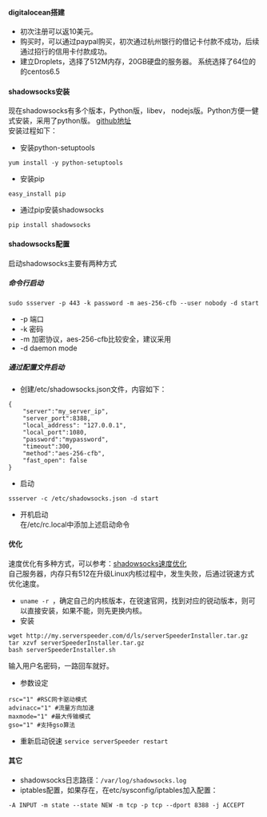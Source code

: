 
#### digitalocean搭建    
+ 初次注册可以返10美元。
+ 购买时，可以通过paypal购买，初次通过杭州银行的借记卡付款不成功，后续通过招行的信用卡付款成功。  
+ 建立Droplets，选择了512M内存，20GB硬盘的服务器。 系统选择了64位的的centos6.5    

#### shadowsocks安装  
现在shadowsocks有多个版本，Python版，libev， nodejs版。Python方便一健式安装，采用了python版。    [github地址](https://github.com/shadowsocks/shadowsocks)    
安装过程如下：
  
*  安装python-setuptools    

```  
yum install -y python-setuptools    
```  

*  安装pip  
  
```  
easy_install pip  
```  
*  通过pip安装shadowsocks  
    
```  
pip install shadowsocks  
```    

####  shadowsocks配置  
启动shadowsocks主要有两种方式  
  
#####  命令行启动    

```
sudo ssserver -p 443 -k password -m aes-256-cfb --user nobody -d start 
```     
 +  -p 端口  
 +  -k 密码    
 + -m 加密协议，aes-256-cfb比较安全，建议采用
 + -d  daemon mode   
  
##### 通过配置文件启动    

+ 创建/etc/shadowsocks.json文件，内容如下：    

```  
{
    "server":"my_server_ip",
    "server_port":8388,
    "local_address": "127.0.0.1",
    "local_port":1080,
    "password":"mypassword",
    "timeout":300,
    "method":"aes-256-cfb",
    "fast_open": false
}  
```    
+ 启动    
  
```    
ssserver -c /etc/shadowsocks.json -d start  
```    
+ 开机启动  
在/etc/rc.local中添加上述启动命令  

#### 优化  
速度优化有多种方式，可以参考：[shadowsocks速度优化](http://wuchong.me/blog/2015/02/02/shadowsocks-install-and-optimize/)  
自己服务器，内存只有512在升级Linux内核过程中，发生失败，后通过锐速方式优化速度。    

+  `uname -r `，确定自己的内核版本，在锐速官网，找到对应的锐动版本，则可以直接安装，如果不能，则先更换内核。  
+  安装    
  
```  
wget http://my.serverspeeder.com/d/ls/serverSpeederInstaller.tar.gz
tar xzvf serverSpeederInstaller.tar.gz
bash serverSpeederInstaller.sh  
```  
输入用户名密码，一路回车就好。  

+ 参数设定  

```  
rsc="1" #RSC网卡驱动模式  
advinacc="1" #流量方向加速  
maxmode="1" #最大传输模式  
gso="1" #支持gso算法  
```  

+ 重新启动锐速  `service serverSpeeder restart`


#### 其它  
+ shadowsocks日志路径：`/var/log/shadowsocks.log`  
+ iptables配置，如果存在，在etc/sysconfig/iptables加入配置：    

```  
-A INPUT -m state --state NEW -m tcp -p tcp --dport 8388 -j ACCEPT  
```



